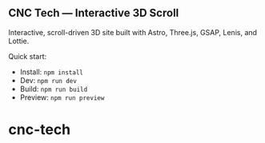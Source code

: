 ## CNC Tech — Interactive 3D Scroll

Interactive, scroll-driven 3D site built with Astro, Three.js, GSAP, Lenis, and Lottie.

Quick start:
- Install: `npm install`
- Dev: `npm run dev`
- Build: `npm run build`
- Preview: `npm run preview`
# cnc-tech
